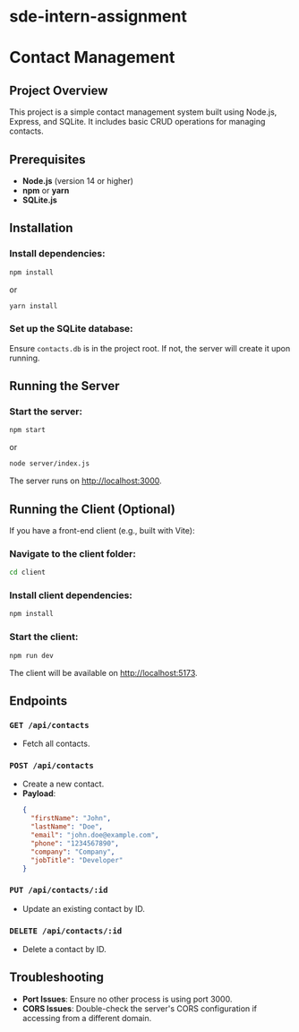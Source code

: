 # sde-intern-assignment

# Contact Management 

## Project Overview
This project is a simple contact management system built using Node.js, Express, and SQLite. It includes basic CRUD operations for managing contacts.

## Prerequisites
- **Node.js** (version 14 or higher)
- **npm** or **yarn**
- **SQLite.js**

## Installation

### Install dependencies:
```bash
npm install
```
or
```bash
yarn install
```

### Set up the SQLite database:
Ensure `contacts.db` is in the project root. If not, the server will create it upon running.

## Running the Server

### Start the server:
```bash
npm start
```
or
```bash
node server/index.js
```
The server runs on [http://localhost:3000](http://localhost:3000).

## Running the Client (Optional)
If you have a front-end client (e.g., built with Vite):

### Navigate to the client folder:
```bash
cd client
```

### Install client dependencies:
```bash
npm install
```

### Start the client:
```bash
npm run dev
```
The client will be available on [http://localhost:5173](http://localhost:5173).

## Endpoints

### `GET /api/contacts`
- Fetch all contacts.

### `POST /api/contacts`
- Create a new contact.
- **Payload**:
  ```json
  {
    "firstName": "John",
    "lastName": "Doe",
    "email": "john.doe@example.com",
    "phone": "1234567890",
    "company": "Company",
    "jobTitle": "Developer"
  }
  ```

### `PUT /api/contacts/:id`
- Update an existing contact by ID.

### `DELETE /api/contacts/:id`
- Delete a contact by ID.

## Troubleshooting
- **Port Issues**: Ensure no other process is using port 3000.
- **CORS Issues**: Double-check the server's CORS configuration if accessing from a different domain.


